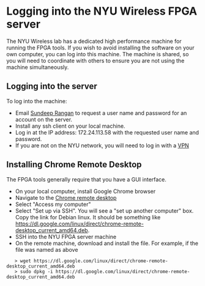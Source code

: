 # Logging into the NYU Wireless FPGA server

The NYU Wireless lab has a dedicated high performance machine for running the FPGA tools.  If you wish to avoid installing the software on your own computer, you can log into this machine.
The machine is shared, so you will need to coordinate with others to ensure you are not using the machine simultaneously.

## Logging into the server
To log into the machine:

* Email [Sundeep Rangan](mailto:srangan@nyu.edu) to request a user name and password for an account on the server.
* Install any ssh client on your local machine.
* Log in at the IP address:  172.24.113.58 with the requested user name and password.
* If you are not on the NYU network, you will need to log in with a [VPN](https://www.nyu.edu/life/information-technology/infrastructure/network-services/vpn.html)

## Installing Chrome Remote Desktop
The FPGA tools generally require that you have a GUI interface.  

* On your local computer, install Google Chrome browser
* Navigate to the [Chrome remote desktop](https://remotedesktop.google.com/)
* Select "Access my computer"
* Select "Set up via SSH".  You will see a "set up another computer" box.  Copy the link for Debian linux.  It should be something like https://dl.google.com/linux/direct/chrome-remote-desktop_current_amd64.deb.
* SSH into the NYU FPGA server machine
* On the remote machine, download and install the file.  For example, if the file was named as above
~~~
   > wget https://dl.google.com/linux/direct/chrome-remote-desktop_current_amd64.deb
   > sudo dpkg -i https://dl.google.com/linux/direct/chrome-remote-desktop_current_amd64.deb
~~~
